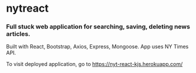 # nytreact


### Full stuck web application for searching, saving, deleting news articles.

Built with React, Bootstrap, Axios, Express, Mongoose. App uses NY Times API.


To visit deployed application, go to https://nyt-react-kjs.herokuapp.com/